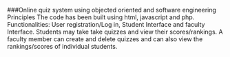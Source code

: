 ###Online quiz system using objected oriented and software engineering Principles
The code has been built using html, javascript and php.
Functionalities: User registration/Log in, Student Interface and faculty Interface.
Students may take take quizzes and view their scores/rankings.
A faculty member can create  and delete quizzes and can also view the rankings/scores of individual students.

